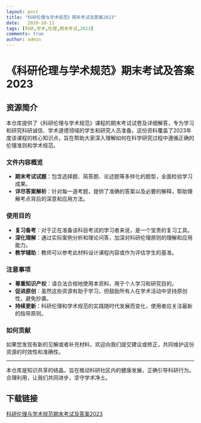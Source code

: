 ```yaml
---
layout: post
title: "科研伦理与学术规范》期末考试及答案2023"
date:   2020-10-11
tags: [科研,学术,伦理,期末考试,2023]
comments: true
author: admin
---
```

# 《科研伦理与学术规范》期末考试及答案2023

## 资源简介

本仓库提供了《科研伦理与学术规范》课程的期末考试试卷及详细解答，专为学习和研究科研诚信、学术道德领域的学生和研究人员准备。这份资料覆盖了2023年度该课程的核心知识点，旨在帮助大家深入理解如何在科学研究过程中遵循正确的伦理准则和学术规范。

### 文件内容概览

- **期末考试试题**：包含选择题、简答题、论述题等多样化的题型，全面检验学习成果。
- **详尽答案解析**：针对每一道考题，提供了准确的答案以及必要的解释，帮助理解考点背后的深意和应用方法。

### 使用目的

- **复习备考**：对于正在准备该科目考试的学习者来说，是一个宝贵的复习工具。
- **深化理解**：通过实际案例分析和理论问答，加深对科研伦理原则的理解和应用能力。
- **教学辅助**：教师可以参考此材料设计课程内容或作为评估学生的基准。

### 注意事项

- **尊重知识产权**：请合法合规地使用本资料，用于个人学习和研究目的。
- **促进原创**：虽然这些资源有助于学习，但鼓励所有人在学术活动中坚持原创性，避免抄袭。
- **持续更新**：科研伦理和学术规范的实践随时代发展而变化，使用者应关注最新的指导原则。

### 如何贡献

如果您发现有新的见解或者补充材料，欢迎向我们提交建议或修正，共同维护这份资源的时效性和准确性。

---

本仓库是知识共享的结晶，旨在推动科研社区内的健康发展，正确引导科研行为。合理利用，让我们共同进步，坚守学术净土。

## 下载链接

[科研伦理与学术规范期末考试及答案2023](https://pan.quark.cn/s/04b0017c7637)